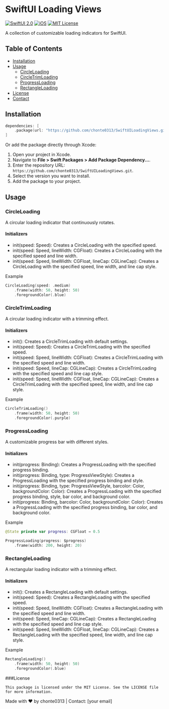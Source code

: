 # SwiftUI Loading Views

[![SwiftUI 2.0](https://img.shields.io/badge/SwiftUI-2.0-orange)](https://developer.apple.com/xcode/swiftui/)
[![iOS](https://img.shields.io/badge/iOS-14.0-blue)](https://developer.apple.com/ios/)
[![MIT License](https://img.shields.io/badge/license-MIT-green)](LICENSE)

A collection of customizable loading indicators for SwiftUI.

## Table of Contents

- [Installation](#installation)
- [Usage](#usage)
  - [CircleLoading](#circleloading)
  - [CircleTrimLoading](#circletrimloading)
  - [ProgressLoading](#progressloading)
  - [RectangleLoading](#rectangleloading)
- [License](#license)
- [Contact](#contact)

## Installation

```swift
dependencies: [
    .package(url: "https://github.com/chonte0313/SwiftUILoadingViews.git", from: "1.0.0")
]
```
Or add the package directly through Xcode:

1. Open your project in Xcode.
2. Navigate to **File > Swift Packages > Add Package Dependency...**.
3. Enter the repository URL: `https://github.com/chonte0313/SwiftUILoadingViews.git`.
4. Select the version you want to install.
5. Add the package to your project.

## Usage

### CircleLoading

A circular loading indicator that continuously rotates.

#### Initializers

- init(speed: Speed): Creates a CircleLoading with the specified speed.
- init(speed: Speed, lineWidth: CGFloat): Creates a CircleLoading with the specified speed and line width.
- init(speed: Speed, lineWidth: CGFloat, lineCap: CGLineCap): Creates a CircleLoading with the specified speed, line width, and line cap style.


Example

```swift
CircleLoading(speed: .medium)
    .frame(width: 50, height: 50)
    .foregroundColor(.blue)
```



### CircleTrimLoading

A circular loading indicator with a trimming effect.

#### Initializers

- init(): Creates a CircleTrimLoading with default settings.
- init(speed: Speed): Creates a CircleTrimLoading with the specified speed.
- init(speed: Speed, lineWidth: CGFloat): Creates a CircleTrimLoading with the specified speed and line width.
- init(speed: Speed, lineCap: CGLineCap): Creates a CircleTrimLoading with the specified speed and line cap style.
- init(speed: Speed, lineWidth: CGFloat, lineCap: CGLineCap): Creates a CircleTrimLoading with the specified speed, line width, and line cap style.

Example

```swift
CircleTrimLoading()
    .frame(width: 50, height: 50)
    .foregroundColor(.purple)
```



### ProgressLoading

A customizable progress bar with different styles.

#### Initializers

- init(progress: Binding<CGFloat>): Creates a ProgressLoading with the specified progress binding.
- init(progress: Binding<CGFloat>, type: ProgressViewStyle): Creates a ProgressLoading with the specified progress binding and style.
- init(progress: Binding<CGFloat>, type: ProgressViewStyle, barcolor: Color, backgroundColor: Color): Creates a ProgressLoading with the specified progress binding, style, bar color, and background color.
- init(progress: Binding<CGFloat>, barcolor: Color, backgroundColor: Color): Creates a ProgressLoading with the specified progress binding, bar color, and background color.

Example

```swift
@State private var progress: CGFloat = 0.5

ProgressLoading(progress: $progress)
    .frame(width: 200, height: 20)

```

### RectangleLoading

A rectangular loading indicator with a trimming effect.

#### Initializers

- init(): Creates a RectangleLoading with default settings.
- init(speed: Speed): Creates a RectangleLoading with the specified speed.
- init(speed: Speed, lineWidth: CGFloat): Creates a RectangleLoading with the specified speed and line width.
- init(speed: Speed, lineCap: CGLineCap): Creates a RectangleLoading with the specified speed and line cap style.
- init(speed: Speed, lineWidth: CGFloat, lineCap: CGLineCap): Creates a RectangleLoading with the specified speed, line width, and line cap style.

Example

```swift
RectangleLoading()
    .frame(width: 50, height: 50)
    .foregroundColor(.blue)
```



###License

```This package is licensed under the MIT License. See the LICENSE file for more information.```

Made with ❤️ by chonte0313 | Contact: [your email]
